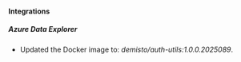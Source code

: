 
#### Integrations

##### Azure Data Explorer

- Updated the Docker image to: *demisto/auth-utils:1.0.0.2025089*.


